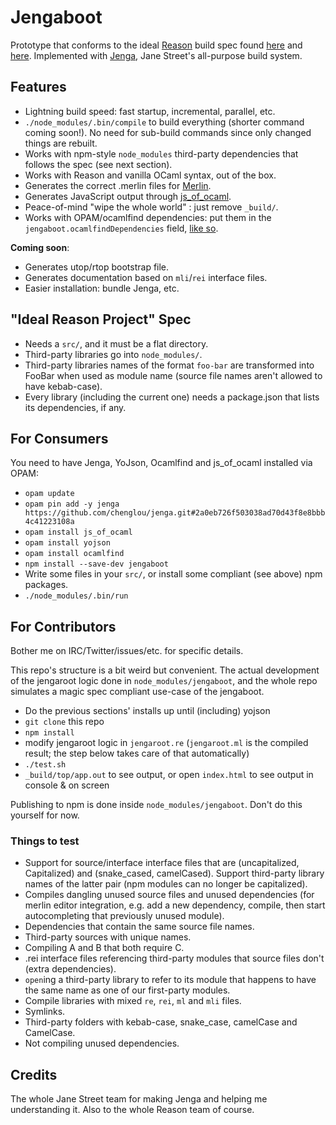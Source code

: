 # Jengaboot

Prototype that conforms to the ideal [Reason](https://github.com/facebook/reason) build spec found [here](https://github.com/facebook/reason/wiki/Reason-Project:-Proposal-For-Unifying-Local-Development-And-Package-Manement) and [here](https://github.com/facebook/reason/wiki/The-Ideal-Package-Sandbox). Implemented with [Jenga](https://github.com/janestreet/jenga), Jane Street's all-purpose build system.

## Features

- Lightning build speed: fast startup, incremental, parallel, etc.
- `./node_modules/.bin/compile` to build everything (shorter command coming soon!). No need for sub-build commands since only changed things are rebuilt.
- Works with npm-style `node_modules` third-party dependencies that follows the spec (see next section).
- Works with Reason and vanilla OCaml syntax, out of the box.
- Generates the correct .merlin files for [Merlin](https://github.com/the-lambda-church/merlin).
- Generates JavaScript output through [js_of_ocaml](http://ocsigen.org/js_of_ocaml/).
- Peace-of-mind "wipe the whole world" : just remove `_build/`.
- Works with OPAM/ocamlfind dependencies: put them in the `jengaboot.ocamlfindDependencies` field, [like so](https://github.com/chenglou/jengaboot/blob/e4a8860617b1c27f0faeeb40082476a22c5e07df/package.json#L28).

**Coming soon**:
- Generates utop/rtop bootstrap file.
- Generates documentation based on `mli`/`rei` interface files.
- Easier installation: bundle Jenga, etc.

## "Ideal Reason Project" Spec

- Needs a `src/`, and it must be a flat directory.
- Third-party libraries go into `node_modules/`.
- Third-party libraries names of the format `foo-bar` are transformed into FooBar when used as module name (source file names aren't allowed to have kebab-case).
- Every library (including the current one) needs a package.json that lists its dependencies, if any.

## For Consumers

You need to have Jenga, YoJson, Ocamlfind and js_of_ocaml installed via OPAM:
- `opam update`
- `opam pin add -y jenga https://github.com/chenglou/jenga.git#2a0eb726f503038ad70d43f8e8bbb4c41223108a`
- `opam install js_of_ocaml`
- `opam install yojson`
- `opam install ocamlfind`
- `npm install --save-dev jengaboot`
- Write some files in your `src/`, or install some compliant (see above) npm packages.
- `./node_modules/.bin/run`

## For Contributors
Bother me on IRC/Twitter/issues/etc. for specific details.

This repo's structure is a bit weird but convenient. The actual development of the jengaroot logic done in `node_modules/jengaboot`, and the whole repo simulates a magic spec compliant use-case of the jengaboot.

- Do the previous sections' installs up until (including) yojson
- `git clone` this repo
- `npm install`
- modify jengaroot logic in `jengaroot.re` (`jengaroot.ml` is the compiled result; the step below takes care of that automatically)
- `./test.sh`
- `_build/top/app.out` to see output, or open `index.html` to see output in console & on screen

Publishing to npm is done inside `node_modules/jengaboot`. Don't do this yourself for now.

### Things to test
- Support for source/interface interface files that are (uncapitalized, Capitalized) and (snake_cased, camelCased). Support third-party library names of the latter pair (npm modules can no longer be capitalized).
- Compiles dangling unused source files and unused dependencies (for merlin editor integration, e.g. add a new dependency, compile, then start autocompleting that previously unused module).
- Dependencies that contain the same source file names.
- Third-party sources with unique names.
- Compiling A and B that both require C.
- .rei interface files referencing third-party modules that source files don't (extra dependencies).
- `open`ing a third-party library to refer to its module that happens to have the same name as one of our first-party modules.
- Compile libraries with mixed `re`, `rei`, `ml` and `mli` files.
- Symlinks.
- Third-party folders with kebab-case, snake_case, camelCase and CamelCase.
- Not compiling unused dependencies.

## Credits
The whole Jane Street team for making Jenga and helping me understanding it. Also to the whole Reason team of course.
